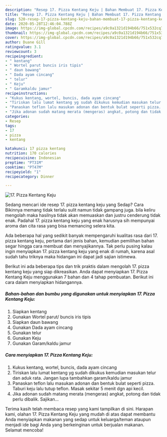 ```yaml
---
description: "Resep 17. Pizza Kentang Keju | Bahan Membuat 17. Pizza Kentang Keju Yang Enak dan Simpel"
title: "Resep 17. Pizza Kentang Keju | Bahan Membuat 17. Pizza Kentang Keju Yang Enak dan Simpel"
slug: 520-resep-17-pizza-kentang-keju-bahan-membuat-17-pizza-kentang-keju-yang-enak-dan-simpel
date: 2020-05-28T12:46:04.788Z
image: https://img-global.cpcdn.com/recipes/a9c0a1321d194b66/751x532cq70/17-pizza-kentang-keju-foto-resep-utama.jpg
thumbnail: https://img-global.cpcdn.com/recipes/a9c0a1321d194b66/751x532cq70/17-pizza-kentang-keju-foto-resep-utama.jpg
cover: https://img-global.cpcdn.com/recipes/a9c0a1321d194b66/751x532cq70/17-pizza-kentang-keju-foto-resep-utama.jpg
author: Duane Gill
ratingvalue: 3.1
reviewcount: 3
recipeingredient:
- " kentang"
- " Wortel parut buncis iris tipis"
- " daun bawang"
- " Dada ayam cincang"
- " telur"
- " Keju"
- " Garamkaldu jamur"
recipeinstructions:
- "Kukus kentang, wortel, buncis, dada ayam cincang"
- "Tiriskan lalu lumat kentang yg sudah dikukus kemudian masukan telur dan aduk rata. Jangan lupa tambahkan garam/kaldu jamur"
- "Panaskan teflon lalu masukan adonan dan bentuk bulat seperti pizza. Taburi keju lalu tutup teflon. Masak sekitar 5 menit dgn api kecil."
- "Jika adonan sudah matang merata (mengeras) angkat, potong dan tidak perlu dibalik. Sajikan..."
categories:
- Resep
tags:
- 17
- pizza
- kentang

katakunci: 17 pizza kentang 
nutrition: 170 calories
recipecuisine: Indonesian
preptime: "PT31M"
cooktime: "PT47M"
recipeyield: "1"
recipecategory: Dinner

---
```



![17. Pizza Kentang Keju](https://img-global.cpcdn.com/recipes/a9c0a1321d194b66/751x532cq70/17-pizza-kentang-keju-foto-resep-utama.jpg)

Sedang mencari ide resep 17. pizza kentang keju yang Sedap? Cara Bikinnya memang tidak terlalu sulit namun tidak gampang juga. bila keliru mengolah maka hasilnya tidak akan memuaskan dan justru cenderung tidak enak. Padahal 17. pizza kentang keju yang enak harusnya sih mempunyai aroma dan cita rasa yang bisa memancing selera kita.



Ada beberapa hal yang sedikit banyak mempengaruhi kualitas rasa dari 17. pizza kentang keju, pertama dari jenis bahan, kemudian pemilihan bahan segar hingga cara membuat dan menyajikannya. Tak perlu pusing kalau ingin menyiapkan 17. pizza kentang keju yang enak di rumah, karena asal sudah tahu triknya maka hidangan ini dapat jadi sajian istimewa.


Berikut ini ada beberapa tips dan trik praktis dalam mengolah 17. pizza kentang keju yang siap dikreasikan. Anda dapat menyiapkan 17. Pizza Kentang Keju menggunakan 7 bahan dan 4 tahap pembuatan. Berikut ini cara dalam menyiapkan hidangannya.

<!--inarticleads1-->

##### Bahan-bahan dan bumbu yang digunakan untuk menyiapkan 17. Pizza Kentang Keju:

1. Siapkan  kentang
1. Gunakan  Wortel parut/ buncis iris tipis
1. Siapkan  daun bawang
1. Gunakan  Dada ayam cincang
1. Gunakan  telur
1. Gunakan  Keju
1. Gunakan  Garam/kaldu jamur




<!--inarticleads2-->

##### Cara menyiapkan 17. Pizza Kentang Keju:

1. Kukus kentang, wortel, buncis, dada ayam cincang
1. Tiriskan lalu lumat kentang yg sudah dikukus kemudian masukan telur dan aduk rata. Jangan lupa tambahkan garam/kaldu jamur
1. Panaskan teflon lalu masukan adonan dan bentuk bulat seperti pizza. Taburi keju lalu tutup teflon. Masak sekitar 5 menit dgn api kecil.
1. Jika adonan sudah matang merata (mengeras) angkat, potong dan tidak perlu dibalik. Sajikan...




Terima kasih telah membaca resep yang kami tampilkan di sini. Harapan kami, olahan 17. Pizza Kentang Keju yang mudah di atas dapat membantu Anda menyiapkan makanan yang sedap untuk keluarga/teman ataupun menjadi ide bagi Anda yang berkeinginan untuk berjualan makanan. Selamat mencoba!
